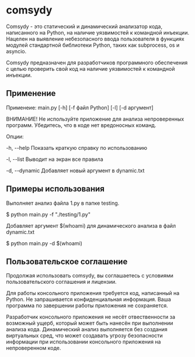 # comsydy

Comsydy - это статический и динамический анализатор кода, написанного на Python, на наличие уязвимостей к командной инъекции. Нацелен на выявление небезопасного ввода пользователя в функциях модулей стандартной библиотеки Python, таких как subprocess, os и asyncio.

Comsydy предназначен для разработчиков программного обеспечения с целью проверить свой код на наличие уязвимостей к командной инъекции.

## Применение

Применеие: main.py [-h] [-f файл Python] [-l] [-d аргумент]

ВНИМАНИЕ! Не используйте приложение для анализа непроверенных программ. Убедитесь, что в коде нет вредоносных команд.

Опции:

-h, --help            Показать краткую справку по использованию

-l, --list            Выводит на экран все правила

-d, --dynamic         Добавляет новый аргумент в dynamic.txt

## Примеры использования

Выполняет анализ файла 1.py в папке testing.

$ python main.py -f "./testing/1.py"


Добавляет аргумент $(whoami) для динамического анализа в файл dynamic.txt

$ python main.py -d $(whoami)

## Пользовательское соглашение

Продолжая использовать comsydy, вы соглашаетесь с условиями пользовательского соглашения и лицензии. 

Для работы консольного приложения требуется код, написанный на Python. Не запрашивается конфиденциальная информация. Ваша программа по завершении работы приложения не сохраняется.

Разработчик консольного приложения не несёт отвественности за возможный ущерб, который может быть нанесён при выполнении анализа кода. Динамический анализ выполняется без создания виртуальных сред, что может создавать угрозу безопасности информации при использовании консольного приложения на непроверенном коде.
